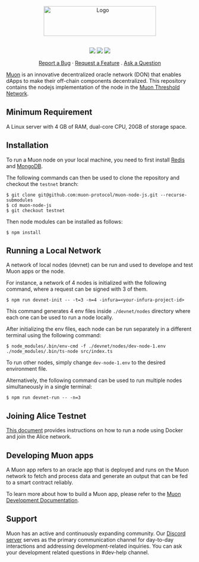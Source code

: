 <div align="center">
  <a href="https://www.muon.net/" target="_blank">
    <img src="https://assets.website-files.com/614c6fa0cc868403c37c5e53/614c6fa0cc8684353e7c5e63_muon-logo.svg" alt="Logo" width="302" height="80">
  </a>
</div>
<br/>
<div align="center">

[![](https://img.shields.io/badge/Discord-Join_Chat-blue.svg)](https://discord.com/invite/rcK4p8g7Ce)
[![](https://img.shields.io/badge/Documents-Development-blue.svg)](https://dev.muon.net/)
[![](https://img.shields.io/badge/Git_Book-Muon_network-blue.svg)](https://docs.muon.net/muon-network/)

<a href="https://github.com/muon-protocol/muon-node-js/issues/new?assignees=&labels=bug&template=01_BUG_REPORT.md&title=bug%3A+">Report a Bug</a>
·
<a href="https://github.com/muon-protocol/muon-node-js/issues/new?assignees=&labels=enhancement&template=02_FEATURE_REQUEST.md&title=feat%3A+">Request a Feature</a>
.
<a href="https://github.com/muon-protocol/muon-node-js/discussions">Ask a Question</a>

</div>

[Muon](https://muon.net) is an innovative decentralized oracle network (DON) that enables dApps to make their off-chain components decentralized. This repository contains the nodejs implementation of the node in the [Muon Threshold Network](https://docs.muon.net/muon-network/architecture/threshold-network).


## Minimum Requirement

A Linux server with 4 GB of RAM, dual-core CPU, 20GB of storage space. 

## Installation

To run a Muon node on your local machine, you need to first install [Redis](https://redis.com) and [MongoDB](https://www.mongodb.com/).


The following commands can then be used to clone the repository and checkout the `testnet` branch:

    $ git clone git@github.com:muon-protocol/muon-node-js.git --recurse-submodules
    $ cd muon-node-js
    $ git checkout testnet
    
Then node modules can be installed as follows:
    
    $ npm install


## Running a Local Network

A network of local nodes (devnet) can be run and used to develope and test Muon apps or the node.


For instance, a network of 4 nodes is initialized with the following command, where a request can be signed with 3 of them.

    $ npm run devnet-init -- -t=3 -n=4 -infura=<your-infura-project-id>
    
This command generates 4 env files inside `./devnet/nodes` directory where each one can be used to run a node locally.

After initializing the env files, each node can be run separately in a different terminal using the following command:

    $ node_modules/.bin/env-cmd -f ./devnet/nodes/dev-node-1.env ./node_modules/.bin/ts-node src/index.ts

To run other nodes, simply change `dev-node-1.env` to the desired environment file.

Alternatively, the following command can be used to run multiple nodes simultaneously in a single terminal:

    $ npm run devnet-run -- -n=3
    

## Joining Alice Testnet

[This document](https://docs.muon.net/muon-network/muon-nodes/joining-alice-testnet) 
provides instructions on how to run a node using Docker and join the Alice network.

## Developing Muon apps
A Muon app refers to an oracle app that is deployed and runs on the Muon network to fetch and process data and generate an output that can be fed to a smart contract reliably.

To learn more about how to build a Muon app, please refer to the [Muon Development Documentation](https://dev.muon.net/).


## Support
Muon has an active and continuously expanding community. Our [Discord server](https://discord.com/invite/rcK4p8g7Ce) serves as the primary communication channel for day-to-day interactions and addressing development-related inquiries. 
You can ask your development related questions in #dev-help channel.

